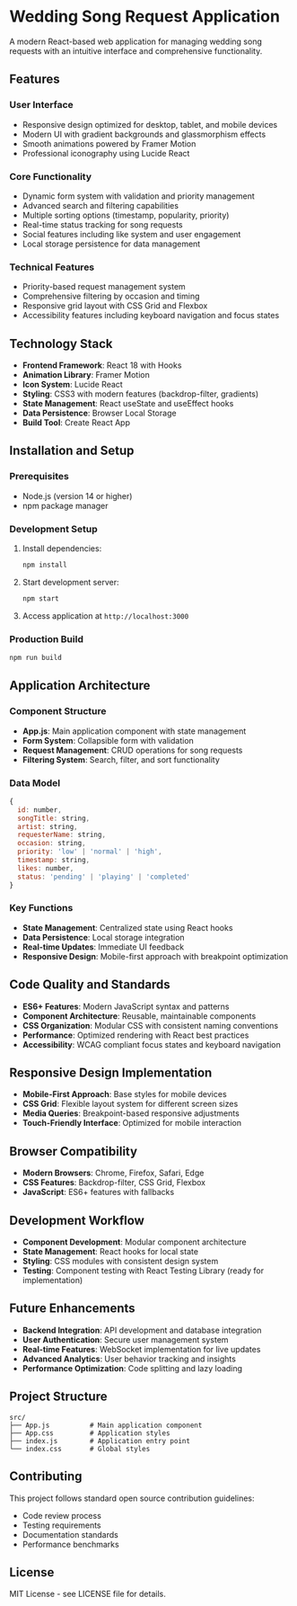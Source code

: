 # Wedding Song Request Application

A modern React-based web application for managing wedding song requests with an intuitive interface and comprehensive functionality.

## Features

### User Interface
- Responsive design optimized for desktop, tablet, and mobile devices
- Modern UI with gradient backgrounds and glassmorphism effects
- Smooth animations powered by Framer Motion
- Professional iconography using Lucide React

### Core Functionality
- Dynamic form system with validation and priority management
- Advanced search and filtering capabilities
- Multiple sorting options (timestamp, popularity, priority)
- Real-time status tracking for song requests
- Social features including like system and user engagement
- Local storage persistence for data management

### Technical Features
- Priority-based request management system
- Comprehensive filtering by occasion and timing
- Responsive grid layout with CSS Grid and Flexbox
- Accessibility features including keyboard navigation and focus states

## Technology Stack

- **Frontend Framework**: React 18 with Hooks
- **Animation Library**: Framer Motion
- **Icon System**: Lucide React
- **Styling**: CSS3 with modern features (backdrop-filter, gradients)
- **State Management**: React useState and useEffect hooks
- **Data Persistence**: Browser Local Storage
- **Build Tool**: Create React App

## Installation and Setup

### Prerequisites
- Node.js (version 14 or higher)
- npm package manager

### Development Setup

1. Install dependencies:
   ```bash
   npm install
   ```

2. Start development server:
   ```bash
   npm start
   ```

3. Access application at `http://localhost:3000`

### Production Build

```bash
npm run build
```

## Application Architecture

### Component Structure
- **App.js**: Main application component with state management
- **Form System**: Collapsible form with validation
- **Request Management**: CRUD operations for song requests
- **Filtering System**: Search, filter, and sort functionality

### Data Model
```javascript
{
  id: number,
  songTitle: string,
  artist: string,
  requesterName: string,
  occasion: string,
  priority: 'low' | 'normal' | 'high',
  timestamp: string,
  likes: number,
  status: 'pending' | 'playing' | 'completed'
}
```

### Key Functions
- **State Management**: Centralized state using React hooks
- **Data Persistence**: Local storage integration
- **Real-time Updates**: Immediate UI feedback
- **Responsive Design**: Mobile-first approach with breakpoint optimization

## Code Quality and Standards

- **ES6+ Features**: Modern JavaScript syntax and patterns
- **Component Architecture**: Reusable, maintainable components
- **CSS Organization**: Modular CSS with consistent naming conventions
- **Performance**: Optimized rendering with React best practices
- **Accessibility**: WCAG compliant focus states and keyboard navigation

## Responsive Design Implementation

- **Mobile-First Approach**: Base styles for mobile devices
- **CSS Grid**: Flexible layout system for different screen sizes
- **Media Queries**: Breakpoint-based responsive adjustments
- **Touch-Friendly Interface**: Optimized for mobile interaction

## Browser Compatibility

- **Modern Browsers**: Chrome, Firefox, Safari, Edge
- **CSS Features**: Backdrop-filter, CSS Grid, Flexbox
- **JavaScript**: ES6+ features with fallbacks

## Development Workflow

- **Component Development**: Modular component architecture
- **State Management**: React hooks for local state
- **Styling**: CSS modules with consistent design system
- **Testing**: Component testing with React Testing Library (ready for implementation)

## Future Enhancements

- **Backend Integration**: API development and database integration
- **User Authentication**: Secure user management system
- **Real-time Features**: WebSocket implementation for live updates
- **Advanced Analytics**: User behavior tracking and insights
- **Performance Optimization**: Code splitting and lazy loading

## Project Structure

```
src/
├── App.js          # Main application component
├── App.css         # Application styles
├── index.js        # Application entry point
└── index.css       # Global styles
```

## Contributing

This project follows standard open source contribution guidelines:
- Code review process
- Testing requirements
- Documentation standards
- Performance benchmarks

## License

MIT License - see LICENSE file for details.
